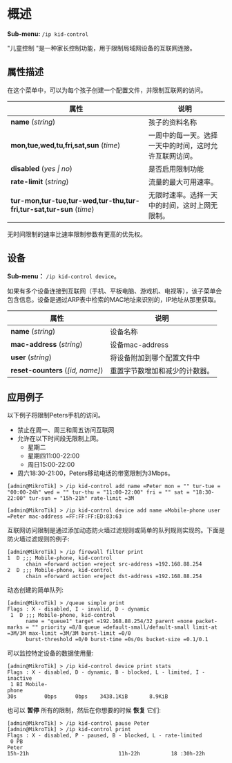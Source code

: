 # 概述

**Sub-menu:** `/ip kid-control`

"儿童控制 "是一种家长控制功能，用于限制局域网设备的互联网连接。

## 属性描述

在这个菜单中，可以为每个孩子创建一个配置文件，并限制互联网的访问。

| 属性                                                                 | 说明                                                   |
| -------------------------------------------------------------------- | ------------------------------------------------------ |
| **name** (_string_)                                                  | 孩子的资料名称                                         |
| **mon,tue,wed,tu,fri,sat,sun** (_time_)                              | 一周中的每一天。选择一天中的时间，这时允许互联网访问。 |
| **disabled** (_yes \| no_)                                           | 是否启用限制功能                                       |
| **rate-limit** (_string_)                                            | 流量的最大可用速率。                                   |
| **tur-mon,tur-tue,tur-wed,tur-thu,tur-fri,tur-sat,tur-sun** (_time_) | 无限时速率。选择一天中的时间，这时上网无限制。         |

无时间限制的速率比速率限制参数有更高的优先权。

## 设备

**Sub-menu：** `/ip kid-control device`。

如果有多个设备连接到互联网（手机、平板电脑、游戏机、电视等），该子菜单会包含信息。设备是通过ARP表中检索的MAC地址来识别的，IP地址从那里获取。

| 属性                              | 说明                           |
| --------------------------------- | ------------------------------ |
| **name** (_string_)               | 设备名称                       |
| **mac-address** (_string_)        | 设备mac-address                |
| **user** (_string_)               | 将设备附加到哪个配置文件中     |
| **reset-counters** (_[id, name]_) | 重置字节数增加和减少的计数器。 |

## 应用例子

以下例子将限制Peters手机的访问。

- 禁止在周一、周三和周五访问互联网
- 允许在以下时间段无限制上网。
  - 星期二
  - 星期四11:00-22:00
  - 周日15:00-22:00
- 周六18:30-21:00，Peters移动电话的带宽限制为3Mbps。

`[admin@MikroTik] > /ip kid-control add name =Peter mon = "" tur-tue = "00:00-24h" wed = "" tur-thu = "11:00-22:00" fri = "" sat = "18:30-22:00" tur-sun = "15h-21h" rate-limit =3M`

`[admin@MikroTik] > /ip kid-control device add name =Mobile-phone user =Peter mac-address =FF:FF:FF:ED:83:63`

互联网访问限制是通过添加动态防火墙过滤规则或简单的队列规则实现的。下面是防火墙过滤规则的例子:

```shell
[admin@MikroTik] > /ip firewall filter print
1  D ;;; Mobile-phone, kid-control
      chain =forward action =reject src-address =192.168.88.254
2  D ;;; Mobile-phone, kid-control
      chain =forward action =reject dst-address =192.168.88.254
```

动态创建的简单队列:

```shell
[admin@MikroTik] > /queue simple print
Flags : X - disabled, I - invalid, D - dynamic
 1  D ;;; Mobile-phone, kid-control
      name = "queue1" target =192.168.88.254/32 parent =none packet-marks = "" priority =8/8 queue =default-small/default-small limit-at =3M/3M max-limit =3M/3M burst-limit =0/0
      burst-threshold =0/0 burst-time =0s/0s bucket-size =0.1/0.1
```

可以监控特定设备的数据使用量:

```shell
[admin@MikroTik] > /ip kid-control device print stats
Flags : X - disabled, D - dynamic, B - blocked, L - limited, I - inactive
 1 BI Mobile-phone                                                                                                               30s         0bps      0bps    3438.1KiB       8.9KiB
```

也可以 **暂停** 所有的限制，然后在你想要的时候 **恢复** 它们:

```shell
[admin@MikroTik] > /ip kid-control pause Peter
[admin@MikroTik] > /ip kid-control print
Flags : X - disabled, P - paused, B - blocked, L - rate-limited
 0 PB Peter                                                                                                                 15h-21h                             11h-22h          18 :30h-22h
```
